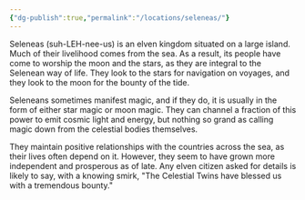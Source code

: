 ```yaml
---
{"dg-publish":true,"permalink":"/locations/seleneas/"}
---
```


Seleneas (suh-LEH-nee-us) is an elven kingdom situated on a large island. Much of their livelihood comes from the sea. As a result, its people have come to worship the moon and the stars, as they are integral to the Selenean way of life. They look to the stars for navigation on voyages, and they look to the moon for the bounty of the tide.

Seleneans sometimes manifest magic, and if they do, it is usually in the form of either star magic or moon magic. They can channel a fraction of this power to emit cosmic light and energy, but nothing so grand as calling magic down from the celestial bodies themselves.

They maintain positive relationships with the countries across the sea, as their lives often depend on it. However, they seem to have grown more independent and prosperous as of late. Any elven citizen asked for details is likely to say, with a knowing smirk, "The Celestial Twins have blessed us with a tremendous bounty."